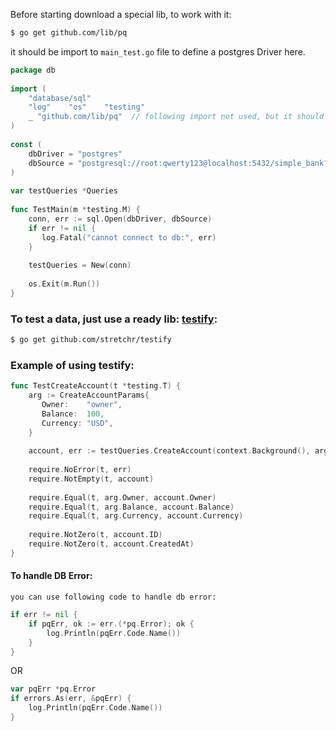 

Before starting download a special lib, to work with it:

```bash
$ go get github.com/lib/pq
```

it should be import to `main_test.go` file to define a postgres Driver here.


```go
package db  
  
import (  
    "database/sql"  
    "log"    "os"    "testing"  
    _ "github.com/lib/pq"  // following import not used, but it should be here!!!
)  
  
const (  
    dbDriver = "postgres"  
    dbSource = "postgresql://root:qwerty123@localhost:5432/simple_bank?sslmode=disable"  
)  
  
var testQueries *Queries  
  
func TestMain(m *testing.M) {  
    conn, err := sql.Open(dbDriver, dbSource)  
    if err != nil {  
       log.Fatal("cannot connect to db:", err)  
    }  
  
    testQueries = New(conn)  
  
    os.Exit(m.Run())  
}
```


### To test a data, just use a ready lib: [testify](https://github.com/stretchr/testify):

```bash
$ go get github.com/stretchr/testify
```

### Example of using testify:

```go
func TestCreateAccount(t *testing.T) {  
    arg := CreateAccountParams{  
       Owner:    "owner",  
       Balance:  100,  
       Currency: "USD",  
    }  
  
    account, err := testQueries.CreateAccount(context.Background(), arg)  
  
    require.NoError(t, err)  
    require.NotEmpty(t, account)  
  
    require.Equal(t, arg.Owner, account.Owner)  
    require.Equal(t, arg.Balance, account.Balance)  
    require.Equal(t, arg.Currency, account.Currency)  
  
    require.NotZero(t, account.ID)  
    require.NotZero(t, account.CreatedAt)  
}
```



#### To handle DB Error:

`you can use following code to handle db error:`

```go
if err != nil {
	if pqErr, ok := err.(*pq.Error); ok {
		log.Println(pqErr.Code.Name())
	}
}
```

OR

```go
var pqErr *pq.Error  
if errors.As(err, &pqErr) {  
    log.Println(pqErr.Code.Name())  
}
```

